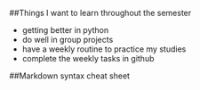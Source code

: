 ##Things I want to learn throughout the semester
- getting better in python
- do well in group projects
- have a weekly routine to practice my studies
- complete the weekly tasks in github

##Markdown syntax cheat sheet 


